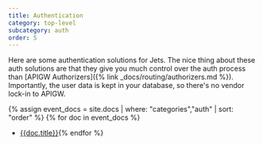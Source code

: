 ```yaml
---
title: Authentication
category: top-level
subcategory: auth
order: 5
---
```


Here are some authentication solutions for Jets. The nice thing about these auth solutions are that they give you much control over the auth process than [APIGW Authorizers]({% link _docs/routing/authorizers.md %}). Importantly, the user data is kept in your database, so there's no vendor lock-in to APIGW.

{% assign event_docs = site.docs | where: "categories","auth" | sort: "order" %}
{% for doc in event_docs %}
* [{{doc.title}}]({{doc.url}}){% endfor %}
